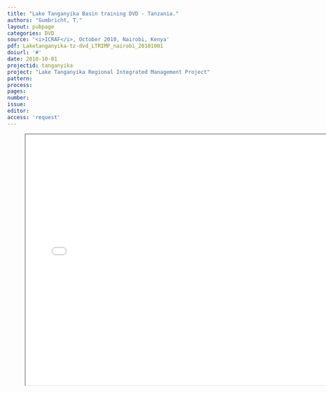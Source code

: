 ```yaml
---
title: "Lake Tanganyika Basin training DVD - Tanzania."
authors: "Gumbricht, T."
layout: pubpage
categories: DVD
source: '<i>ICRAF</i>, October 2010, Nairobi, Kenya'
pdf: Laketanganyika-tz-dvd_LTRIMP_nairobi_20101001
doiurl: '#'
date: 2010-10-01
projectid: tanganyika
project: "Lake Tanganyika Regional Integrated Management Project"
pattern:
process:
pages:
number:
issue:
editor:
access: 'request'
---
```

<figure>
  <iframe src="{{ site.commonurl }}/dvd/{{ page.dvdurl }}/index.html"
    style="width:720px; height:576px;" frameborder="1">
  </iframe>
</figure>
